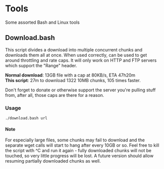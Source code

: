 # Tools
Some assorted Bash and Linux tools


## Download.bash
This script divides a download into multiple concurrent chunks and downloads
them all at once. When used correctly, can be used to get around throttling
and rate caps. It will only work on HTTP and FTP servers which support the
"Range" header.

**Normal download**:    13GB file with a cap at 80KB/s, ETA 47h20m  
**This script**:        27m to download 1322 10MB chunks, 105 times faster.

Don't forget to donate or otherwise support the server you're pulling stuff
from, after all, those caps are there for a reason.

### Usage
    ./download.bash url

#### Note
For especially large files, some chunks may fail to download and the separate
wget calls will start to hang after every 10GB or so. Feel free to kill the
script with ^C and run it again - fully downloaded chunks will not be touched,
so very little progress will be lost. A future version should allow resuming
partially downloaded chunks as well.
